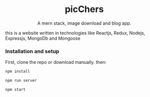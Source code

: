 <div align="center">

  <h1>picChers</h1>
  A mern stack, image download and blog app.
</div>

this is a website written in technologies like Reactjs, Redux, Nodejs, Expressjs, MongoDb and Mongoose

### Installation and setup

First, clone the repo or download manually. then:

```sh
npm install
```

```sh
npm run server
```
```sh
npm start
```
